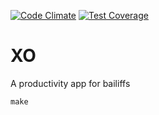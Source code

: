 [![Code Climate](https://codeclimate.com/github/gurdiga/xo/badges/gpa.svg)](https://codeclimate.com/github/gurdiga/xo)
[![Test Coverage](https://codeclimate.com/github/gurdiga/xo/badges/coverage.svg)](https://codeclimate.com/github/gurdiga/xo/coverage)

# XO

A productivity app for bailiffs

    make
